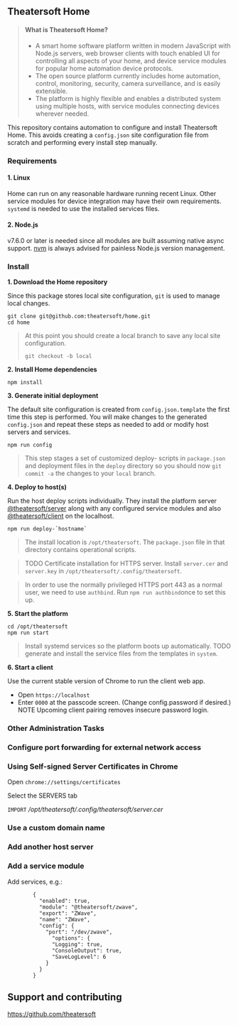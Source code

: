 ## Theatersoft Home
> #### What is Theatersoft Home?
> * A smart home software platform written in modern JavaScript with Node.js servers, web browser clients with touch enabled UI for controlling all aspects of your home, and device service modules for popular home automation device protocols.
>* The open source platform currently includes home automation, control, monitoring, security, camera surveillance, and is easily extensible.
>* The platform is highly flexible and enables a distributed system using multiple hosts, with service modules connecting devices wherever needed.

This repository contains automation to configure and install Theatersoft Home. This avoids creating a `config.json` site configuration file from scratch and performing every install step manually.

### Requirements
#### 1. **Linux**
Home can run on any reasonable hardware running recent Linux. Other service modules for device integration may have their own requirements. `systemd` is needed to use the installed services files.

#### 2. **Node.js**
v7.6.0 or later is needed since all modules are built assuming native async support. [nvm](https://github.com/creationix/nvm) is always advised for painless Node.js version management.

### Install
**1. Download the Home repository**

Since this package stores local site configuration, `git` is used to manage local changes.
```
git clone git@github.com:theatersoft/home.git
cd home
```

> At this point you should create a local branch to save any local site configuration.
> ```
> git checkout -b local
> ```

**2. Install Home dependencies**
```
npm install
```

**3. Generate initial deployment**

 The default site configuration is created from `config.json.template` the first time this step is performed. You will make changes to the generated `config.json` and repeat these steps as needed to add or modify host servers and services.

```
npm run config
```

> This step stages a set of customized deploy-<host> scripts in `package.json` and deployment files in the `deploy` directory so you should now `git commit -a` the changes to your `local` branch.

**4. Deploy to host(s)**

Run the host deploy scripts individually. They install the platform server [@theatersoft/server](https://www.npmjs.com/package/@theatersoft/server) along with any configured service modules and also [@theatersoft/client](https://www.npmjs.com/package/@theatersoft/client) on the localhost.

```
npm run deploy-`hostname`
```

> The install location is `/opt/theatersoft`. The `package.json` file in that directory contains operational scripts.

> TODO Certificate installation for HTTPS server. Install `server.cer` and `server.key` in `/opt/theatersoft/.config/theatersoft`.

> In order to use the normally privileged HTTPS port 443 as a normal user, we need to use `authbind`. Run `npm run authbind`once to set this up.

**5. Start the platform**
```
cd /opt/theatersoft
npm run start
```
> Install systemd services so the platform boots up automatically.
  TODO generate and install the service files from the templates in `system`.

**6. Start a client**

Use the current stable version of Chrome to run the client web app.

* Open `https://localhost`
* Enter `0000` at the passcode screen.
(Change config.password if desired.)
NOTE Upcoming client pairing removes insecure password login.

### Other Administration Tasks

### Configure port forwarding for external network access

### Using Self-signed Server Certificates in Chrome
Open `chrome://settings/certificates`

Select the SERVERS tab

`IMPORT` */opt/theatersoft/.config/theatersoft/server.cer*


### Use a custom domain name

### Add another host server

### Add a service module

Add services, e.g.:
```
        {
          "enabled": true,
          "module": "@theatersoft/zwave",
          "export": "ZWave",
          "name": "ZWave",
          "config": {
            "port": "/dev/zwave",
              "options": {
              "Logging": true,
              "ConsoleOutput": true,
              "SaveLogLevel": 6
            }
          }
        }
```

## Support and contributing
https://github.com/theatersoft
